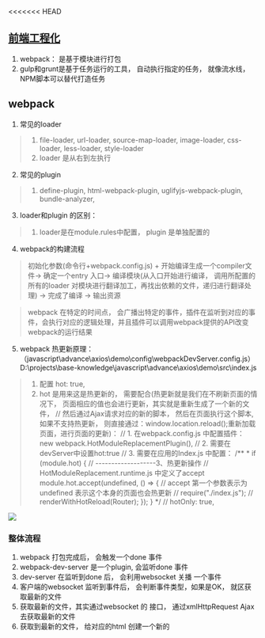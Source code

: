 <<<<<<< HEAD
## [前端工程化](https://www.yuque.com/cuggz/interview/hx0sf2)
1. webpack： 是基于模块进行打包
2. gulp和grunt是基于任务运行的工具， 自动执行指定的任务， 就像流水线， NPM脚本可以替代打造任务
## webpack
1. 常见的loader
> 1. file-loader, url-loader, source-map-loader, image-loader, css-loader, less-loader, style-loader
> 2. loader 是从右到左执行
2. 常见的plugin
> 1. define-plugin, html-webpack-plugin, uglifyjs-webpack-plugin, bundle-analyzer, 
3. loader和plugin 的区别：
> 1. loader是在module.rules中配置， plugin 是单独配置的
4. webpack的构建流程
> 初始化参数(命令行+webpack.config.js) + 开始编译生成一个compiler文件-> 确定一个entry 入口-> 编译模块(从入口开始进行编译， 调用所配置的所有的loader 对模块进行翻译加工，再找出依赖的文件，递归进行翻译处理) -> 完成了编译 -> 输出资源

> webpack 在特定的时间点， 会广播出特定的事件，插件在监听到对应的事件，会执行对应的逻辑处理，并且插件可以调用webpack提供的API改变webpack的运行结果

5. webpack 热更新原理：（javascript\advance\axios\demo\config\webpackDevServer.config.js）
D:\projects\base-knowledge\javascript\advance\axios\demo\src\index.js

> 1. 配置 hot: true,
> 2.  hot 是用来这是热更新的， 需要配合(热更新就是我们在不刷新页面的情况下， 页面相应的值也会进行更新，其实就是重新生成了一个新的文件，
    // 然后通过Ajax请求对应的新的脚本， 然后在页面执行这个脚本, 如果不支持热更新， 则直接通过：window.location.reload();重新加载页面，进行页面的更新)：
    // 1. 在webpack.config.js 中配置插件：new webpack.HotModuleReplacementPlugin(),
    // 2. 需要在devServer中设置hot:true
    // 3. 需要在应用的Index.js 中配置：
    /**
     * if (module.hot) {
      // -------------------3、热更新操作
        // HotModuleReplacement.runtime.js 中定义了accept
        module.hot.accept(undefined, () => { // accept 第一个参数表示为undefined 表示这个本身的页面也会热更新
          // require("./index.js");
          //  renderWithHotReload(Router);
        });
      }
     */
    // hotOnly: true,


![](https://cdn.nlark.com/yuque/0/2021/png/1500604/1615910527011-339c57ce-22b2-4660-bcb5-93a7c6ec113b.png?x-oss-process=image%2Fresize%2Cw_1574%2Climit_0)

### 整体流程
1. webpack 打包完成后， 会触发一个done 事件
2. webpack-dev-server 是一个plugin, 会监听done 事件
3. dev-server 在监听到done 后， 会利用websocket 关播 一个事件
4. 客户端的websocket 监听到事件后， 会判断事件类型，如果是OK， 就区获取最新的文件
5. 获取最新的文件，其实通过websocket 的 接口， 通过xmlHttpRequest Ajax去获取最新的文件
6. 获取到最新的文件， 给对应的html 创建一个新的<script>标签
7. 由于webpack 打包后的文件是一个立即执行函数， 它在加载完成后， 就立即去执行，从而实现了热更新了。

### webpack 怎么提高页面性能
1. 压缩代码，
2. 合并文件
4. 利用CDN，配置publicPach,
5. TreeShaking, 
6. Code Splitting ,将代码按照路由等维度，进行拆分， 进行异步加载，可以充分利用浏览器的缓存
7. 提取第三方的公共库，splitChunckPlugin , 充分利用浏览器的缓存
### webpack 怎么提高编译速度


## loader 
1. loader单一原则： 每个loader 只做单一一件事情，各个Loader完全独立
2. 链式调用：webpack,会按照顺序链式调用每个loader
3. 统一原则：遵循webpack指定的设计规则和结构，输入输出都为字符串，各个 Loader 完全独立，即插即用
4. Loader 和 Plugin的区别是： loader 只做一件事，也就是说loader 只针对某一个场景进行处理，如less-loader，只处理less文件，因为有配置test正则去匹配文件，但是plugin是针对整个流程执行的广泛任务。
```js
// AST三个步骤： parse->traverse(转换) -> generator（生成）
const parser = require('@babel/parser')
const traverse = require('@babel/traverse').default
const generator = require('@babel/generator').default
const t = require('@babel/types')
module.exports = function (source) {
    const ast = parser.parse(source, { sourceType: 'module' }) // (解析)将源代码解析成 AST
    traverse(ast, {
        CallExpression(path) {
            if (t.isMemberExpression(path.node.callee) && t.isIdentifier(path.node.callee.object, { name: "console" })) {
                path.remove()//(转换) 对AST节点进行递归遍历，生成一个便于操作、转换的path对象
            }
        }
    })
    const output = generator(ast, {}, source);//(生成) 将AST解码生成js代码
    return output.code
}
```
```js
const loaderUtils = require("loader-utils");
// D:\private\bluebrid\CodeBeautify\node_modules\loader-runner\lib\LoaderRunner.js
module.exports = function(content) {
    const options = loaderUtils.getOptions(this);
    // console.log('***options loader.1***', options)
    // console.log('***value loader.11***', this.data.value1)
    this.cacheable(false)
    return  `/**
    This a custom comments added by Ivan Fan.
    */` + content;
}
// module.exports.normal = (remaining, preceding, data) => {
//     console.log('***remaining loader.1***', remaining)
//     console.log('***preceding loader.1***', preceding)
//     // data会被挂在到当前loader的上下文this上在loaders之间传递
//     data.value1 = "test"
// }
// module.exports.raw = (remaining, preceding, data) => {
//     console.log('***remaining loader.1***', remaining)
//     console.log('***preceding loader.1***', preceding)
//     // data会被挂在到当前loader的上下文this上在loaders之间传递
//     data.value1 = "test"
// }
module.exports.pitch = (remaining, preceding, data) => {
    // console.log('***remaining loader.1***', remaining)
    // console.log('***preceding loader.1***', preceding)
    // data会被挂在到当前loader的上下文this上在loaders之间传递
    data.value1 = "test"
}

```
```js
const loaderUtils = require("loader-utils");
module.exports = function(content) {
    const options = loaderUtils.getOptions(this);
    //console.log('***options loader.2***', options)
    //console.log('***value loader.2***', this.data.value2)
    return content;
}
module.exports.pitch = (remaining, preceding, data) => {
    //console.log('***remaining loader.2***', remaining)
    //console.log('***preceding loader.2***', preceding)
    // data会被挂在到当前loader的上下文this上在loaders之间传递
    data.value2 = "test"
}

```

## plugin
```js
class AsyncPlugin {
  constructor(){

  }
  apply(compiler){
    //先监听emit事件 编译完成后 文件内容输出到硬盘上是 触发此事件
    compiler.hooks.emit.tapAsync('AsyncPlugin',(compilation,callback)=>{
      setTimeout(()=>{
        console.log('文件将要写入硬盘')
        callback()
      },3000)
    })
  }
}
module.exports = AsyncPlugin
```
```js
class DonePlugin {
  constructor(){

  }
  apply(compiler){
    compiler.hooks.done.tapAsync('DonePluginv',function(name,callback){
      console.log('全部编译完成')
      callback()
    })
  }
}
module.exports = DonePlugin
```
=======
## [前端工程化](https://www.yuque.com/cuggz/interview/hx0sf2)
1. webpack： 是基于模块进行打包
2. gulp和grunt是基于任务运行的工具， 自动执行指定的任务， 就像流水线， NPM脚本可以替代打造任务
## webpack
1. 常见的loader
> 1. file-loader, url-loader, source-map-loader, image-loader, css-loader, less-loader, style-loader
> 2. loader 是从右到左执行
2. 常见的plugin
> 1. define-plugin, html-webpack-plugin, uglifyjs-webpack-plugin, bundle-analyzer, 
3. loader和plugin 的区别：
> 1. loader是在module.rules中配置， plugin 是单独配置的
4. webpack的构建流程
> 初始化参数(命令行+webpack.config.js) + 开始编译生成一个compiler文件-> 确定一个entry 入口-> 编译模块(从入口开始进行编译， 调用所配置的所有的loader 对模块进行翻译加工，再找出依赖的文件，递归进行翻译处理) -> 完成了编译 -> 输出资源

> webpack 在特定的时间点， 会广播出特定的事件，插件在监听到对应的事件，会执行对应的逻辑处理，并且插件可以调用webpack提供的API改变webpack的运行结果

5. webpack 热更新原理：（javascript\advance\axios\demo\config\webpackDevServer.config.js）
D:\projects\base-knowledge\javascript\advance\axios\demo\src\index.js

> 1. 配置 hot: true,
> 2.  hot 是用来这是热更新的， 需要配合(热更新就是我们在不刷新页面的情况下， 页面相应的值也会进行更新，其实就是重新生成了一个新的文件，
    // 然后通过Ajax请求对应的新的脚本， 然后在页面执行这个脚本, 如果不支持热更新， 则直接通过：window.location.reload();重新加载页面，进行页面的更新)：
    // 1. 在webpack.config.js 中配置插件：new webpack.HotModuleReplacementPlugin(),
    // 2. 需要在devServer中设置hot:true
    // 3. 需要在应用的Index.js 中配置：
    /**
     * if (module.hot) {
      // -------------------3、热更新操作
        // HotModuleReplacement.runtime.js 中定义了accept
        module.hot.accept(undefined, () => { // accept 第一个参数表示为undefined 表示这个本身的页面也会热更新
          // require("./index.js");
          //  renderWithHotReload(Router);
        });
      }
     */
    // hotOnly: true,


![](https://cdn.nlark.com/yuque/0/2021/png/1500604/1615910527011-339c57ce-22b2-4660-bcb5-93a7c6ec113b.png?x-oss-process=image%2Fresize%2Cw_1574%2Climit_0)

### 整体流程
1. webpack 打包完成后， 会触发一个done 事件
2. webpack-dev-server 是一个plugin, 会监听done 事件
3. dev-server 在监听到done 后， 会利用websocket 关播 一个事件
4. 客户端的websocket 监听到事件后， 会判断事件类型，如果是OK， 就区获取最新的文件
5. 获取最新的文件，其实通过websocket 的 接口， 通过xmlHttpRequest Ajax去获取最新的文件
6. 获取到最新的文件， 给对应的html 创建一个新的<script>标签
7. 由于webpack 打包后的文件是一个立即执行函数， 它在加载完成后， 就立即去执行，从而实现了热更新了。

### webpack 怎么提高页面性能
1. 压缩代码，
2. 合并文件
4. 利用CDN，配置publicPach,
5. TreeShaking, 
6. Code Splitting ,将代码按照路由等维度，进行拆分， 进行异步加载，可以充分利用浏览器的缓存
7. 提取第三方的公共库，splitChunckPlugin , 充分利用浏览器的缓存
### webpack 怎么提高编译速度


## loader 
1. loader单一原则： 每个loader 只做单一一件事情，各个Loader完全独立
2. 链式调用：webpack,会按照顺序链式调用每个loader
3. 统一原则：遵循webpack指定的设计规则和结构，输入输出都为字符串，各个 Loader 完全独立，即插即用
4. Loader 和 Plugin的区别是： loader 只做一件事，也就是说loader 只针对某一个场景进行处理，如less-loader，只处理less文件，因为有配置test正则去匹配文件，但是plugin是针对整个流程执行的广泛任务。
```js
// AST三个步骤： parse->traverse(转换) -> generator（生成）
const parser = require('@babel/parser')
const traverse = require('@babel/traverse').default
const generator = require('@babel/generator').default
const t = require('@babel/types')
module.exports = function (source) {
    const ast = parser.parse(source, { sourceType: 'module' }) // (解析)将源代码解析成 AST
    traverse(ast, {
        CallExpression(path) {
            if (t.isMemberExpression(path.node.callee) && t.isIdentifier(path.node.callee.object, { name: "console" })) {
                path.remove()//(转换) 对AST节点进行递归遍历，生成一个便于操作、转换的path对象
            }
        }
    })
    const output = generator(ast, {}, source);//(生成) 将AST解码生成js代码
    return output.code
}
```
```js
const loaderUtils = require("loader-utils");
// D:\private\bluebrid\CodeBeautify\node_modules\loader-runner\lib\LoaderRunner.js
module.exports = function(content) {
    const options = loaderUtils.getOptions(this);
    // console.log('***options loader.1***', options)
    // console.log('***value loader.11***', this.data.value1)
    this.cacheable(false)
    return  `/**
    This a custom comments added by Ivan Fan.
    */` + content;
}
// module.exports.normal = (remaining, preceding, data) => {
//     console.log('***remaining loader.1***', remaining)
//     console.log('***preceding loader.1***', preceding)
//     // data会被挂在到当前loader的上下文this上在loaders之间传递
//     data.value1 = "test"
// }
// module.exports.raw = (remaining, preceding, data) => {
//     console.log('***remaining loader.1***', remaining)
//     console.log('***preceding loader.1***', preceding)
//     // data会被挂在到当前loader的上下文this上在loaders之间传递
//     data.value1 = "test"
// }
module.exports.pitch = (remaining, preceding, data) => {
    // console.log('***remaining loader.1***', remaining)
    // console.log('***preceding loader.1***', preceding)
    // data会被挂在到当前loader的上下文this上在loaders之间传递
    data.value1 = "test"
}

```
```js
const loaderUtils = require("loader-utils");
module.exports = function(content) {
    const options = loaderUtils.getOptions(this);
    //console.log('***options loader.2***', options)
    //console.log('***value loader.2***', this.data.value2)
    return content;
}
module.exports.pitch = (remaining, preceding, data) => {
    //console.log('***remaining loader.2***', remaining)
    //console.log('***preceding loader.2***', preceding)
    // data会被挂在到当前loader的上下文this上在loaders之间传递
    data.value2 = "test"
}

```

## plugin
```js
class AsyncPlugin {
  constructor(){

  }
  apply(compiler){
    //先监听emit事件 编译完成后 文件内容输出到硬盘上是 触发此事件
    compiler.hooks.emit.tapAsync('AsyncPlugin',(compilation,callback)=>{
      setTimeout(()=>{
        console.log('文件将要写入硬盘')
        callback()
      },3000)
    })
  }
}
module.exports = AsyncPlugin
```
```js
class DonePlugin {
  constructor(){

  }
  apply(compiler){
    compiler.hooks.done.tapAsync('DonePluginv',function(name,callback){
      console.log('全部编译完成')
      callback()
    })
  }
}
module.exports = DonePlugin
```
>>>>>>> 4f53eb28995bf2dc1a153acfe52032358032600d
